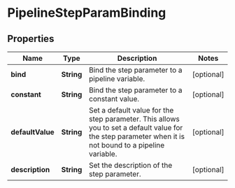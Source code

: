 

# PipelineStepParamBinding


## Properties

Name | Type | Description | Notes
------------ | ------------- | ------------- | -------------
**bind** | **String** | Bind the step parameter to a pipeline variable. |  [optional]
**constant** | **String** | Bind the step parameter to a constant value. |  [optional]
**defaultValue** | **String** | Set a default value for the step parameter.  This allows you to set a default value for the step parameter when it is not bound to a pipeline variable. |  [optional]
**description** | **String** | Set the description of the step parameter. |  [optional]



